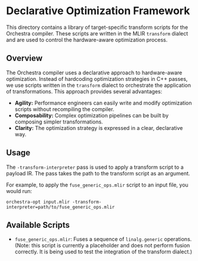 # Declarative Optimization Framework

This directory contains a library of target-specific transform scripts for the Orchestra compiler. These scripts are written in the MLIR `transform` dialect and are used to control the hardware-aware optimization process.

## Overview

The Orchestra compiler uses a declarative approach to hardware-aware optimization. Instead of hardcoding optimization strategies in C++ passes, we use scripts written in the `transform` dialect to orchestrate the application of transformations. This approach provides several advantages:

*   **Agility:** Performance engineers can easily write and modify optimization scripts without recompiling the compiler.
*   **Composability:** Complex optimization pipelines can be built by composing simpler transformations.
*   **Clarity:** The optimization strategy is expressed in a clear, declarative way.

## Usage

The `-transform-interpreter` pass is used to apply a transform script to a payload IR. The pass takes the path to the transform script as an argument.

For example, to apply the `fuse_generic_ops.mlir` script to an input file, you would run:

```
orchestra-opt input.mlir -transform-interpreter=path/to/fuse_generic_ops.mlir
```

## Available Scripts

*   `fuse_generic_ops.mlir`: Fuses a sequence of `linalg.generic` operations. (Note: this script is currently a placeholder and does not perform fusion correctly. It is being used to test the integration of the transform dialect.)
